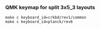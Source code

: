 ### QMK keymap for split 3x5_3 layouts

```
make c keyboard_id=crkbd/rev1/common
make c keyboard_id=planck/rev6
```
